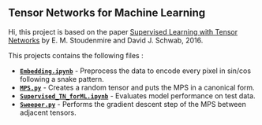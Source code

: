 ## Tensor Networks for Machine Learning

Hi, this project is based on the paper [Supervised Learning with Tensor Networks](https://papers.nips.cc/paper_files/paper/2016/hash/5314b9674c86e3f9d1ba25ef9bb32895-Abstract.html) by E. M. Stoudenmire and David J. Schwab, 2016. 

This projects contains the following files :

- **[`Embedding.ipynb`](./Embedding.ipynb)** - Preprocess the data to encode every pixel in sin/cos following a snake pattern.
- **[`MPS.py`](./MPS.py)** - Creates a random tensor and puts the MPS in a canonical form.
- **[`Supervised_TN_forML.ipynb`](./Supervised_TN_forML.ipynb)** - Evaluates model performance on test data.
- **[`Sweeper.py`](./Sweeper.py)** - Performs the gradient descent step of the MPS between adjacent tensors. 
